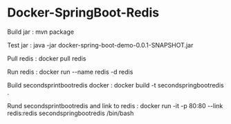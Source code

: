 # Docker-SpringBoot-Redis
Build jar : 
mvn package

Test jar : 
java -jar docker-spring-boot-demo-0.0.1-SNAPSHOT.jar

Pull redis : 
docker pull redis

Run redis : 
docker run --name redis -d redis

Build secondsprintbootredis docker : 
docker build -t secondspringbootredis .

Rund secondsprintbootredis and link to redis : 
docker run -it -p 80:80 --link redis:redis secondspringbootredis /bin/bash
